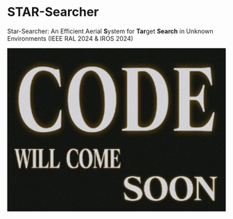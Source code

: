 # STAR-Searcher
Star-Searcher: An Efficient Aerial **S**ystem for **Tar**get **Search** in Unknown Environments 
(IEEE RAL 2024 & IROS 2024)

![](./img/cover.jpg)
